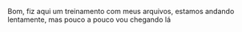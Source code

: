 Bom, fiz aqui um treinamento com meus arquivos, estamos andando lentamente, mas pouco a pouco vou chegando lá
